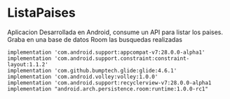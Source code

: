 # ListaPaises

Aplicacion Desarrollada en Android, consume un API para listar los paises.
Graba en una base de datos Room las busquedas realizadas


    implementation 'com.android.support:appcompat-v7:28.0.0-alpha1'
    implementation 'com.android.support.constraint:constraint-layout:1.1.2'
    implementation 'com.github.bumptech.glide:glide:4.6.1'
    implementation 'com.android.volley:volley:1.0.0'
    implementation 'com.android.support:recyclerview-v7:28.0.0-alpha1
    implementation "android.arch.persistence.room:runtime:1.0.0-rc1"
    
